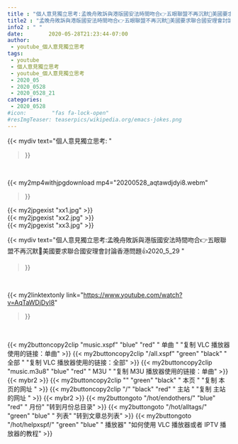 ```yaml
---
title : "個人意見獨立思考:孟晚舟敗訴與港版國安法時間吻合👉五眼聯盟不再沉默💪美國要求聯合國安理會討論香港問題👍2020_5_29 "
title2 : "孟晚舟敗訴與港版國安法時間吻合👉五眼聯盟不再沉默💪美國要求聯合國安理會討論香港問題👍2020_5_29 "
info2 : " "
date:        2020-05-28T21:23:44-07:00
author:
 - youtube_個人意見獨立思考
tags:
 - youtube
 - 個人意見獨立思考
 - youtube_個人意見獨立思考
 - 2020_05
 - 2020_0528
 - 2020_0528_21
categories:
 - 2020_0528
#icon:        "fas fa-lock-open"
#resImgTeaser: teaserpics/wikipedia.org/emacs-jokes.png
---
```


{{< mydiv text="個人意見獨立思考: "
>}}
<br>


{{< my2mp4withjpgdownload mp4="20200528_aqtawdjdyi8.webm"
>}}

{{< my2jpgexist "xx1.jpg" >}}<br>
{{< my2jpgexist "xx2.jpg" >}}<br>
{{< my2jpgexist "xx3.jpg" >}}<br>



{{< mydiv text="個人意見獨立思考:孟晚舟敗訴與港版國安法時間吻合👉五眼聯盟不再沉默💪美國要求聯合國安理會討論香港問題👍2020_5_29 "
>}}
<br>

{{< my2linktextonly link="https://www.youtube.com/watch?v=AqTaWDjDyI8"
>}}


<br>

{{< my2buttoncopy2clip "music.xspf"        "blue"   "red"    " 单曲 "  "复制 VLC 播放器使用的链接：单曲" >}} {{< my2buttoncopy2clip "/all.xspf"         "green"  "black"  " 全部 "  "复制 VLC 播放器使用的链接：全部" >}} {{< my2buttoncopy2clip "music.m3u8"        "blue"   "red"    " M3U  "    "复制 M3U 播放器使用的链接：单曲" >}} {{< mybr2 >}} {{< my2buttoncopy2clip ""                  "green"  "black"  " 本页 "    "复制 本页的网址 " >}} {{< my2buttoncopy2clip "/"                 "black"  "red"    " 主站 "    "复制 主站的网址 " >}} {{< mybr2 >}} {{< my2buttongoto      "/hot/endothers/"   "blue"   "red"    " 月份"   "转到月份总目录" >}} {{< my2buttongoto      "/hot/alltags/"     "green"  "blue"   " 列表"   "转到文章总列表" >}} {{< my2buttongoto      "/hot/helpxspf/"    "green"  "blue"   " 播放器" "如何使用 VLC 播放器或者 IPTV 播放器的教程" >}} 
